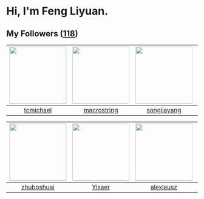 # Hi, I'm Feng Liyuan.

## My Followers ([118](https://github.com/SunRunAway?tab=followers))

| <img src="https://avatars.githubusercontent.com/u/1506474?v=4" width="150" height="150" /> | <img src="https://avatars.githubusercontent.com/u/35601156?v=4" width="150" height="150" /> | <img src="https://avatars.githubusercontent.com/u/1459834?v=4" width="150" height="150" /> | <img src="https://avatars.githubusercontent.com/u/3069493?v=4" width="150" height="150" /> |
| :----------------------------------------------------------------------------------------: | :-----------------------------------------------------------------------------------------: | :----------------------------------------------------------------------------------------: | :----------------------------------------------------------------------------------------: |
|                          [tcmichael](https://github.com/tcmichael)                         |                        [macrostring](https://github.com/macrostring)                        |                        [songjiayang](https://github.com/songjiayang)                       |                             [hkjang](https://github.com/hkjang)                            |

| <img src="https://avatars.githubusercontent.com/u/10694566?v=4" width="150" height="150" /> | <img src="https://avatars.githubusercontent.com/u/13427348?v=4" width="150" height="150" /> | <img src="https://avatars.githubusercontent.com/u/32123947?v=4" width="150" height="150" /> | <img src="https://avatars.githubusercontent.com/u/588162?v=4" width="150" height="150" /> |
| :-----------------------------------------------------------------------------------------: | :-----------------------------------------------------------------------------------------: | :-----------------------------------------------------------------------------------------: | :---------------------------------------------------------------------------------------: |
|                         [zhuboshuai](https://github.com/zhuboshuai)                         |                             [Yisaer](https://github.com/Yisaer)                             |                          [alexlausz](https://github.com/alexlausz)                          |                            [ylm201](https://github.com/ylm201)                            |